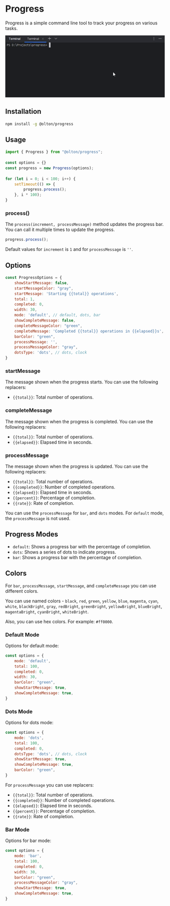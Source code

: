 # Progress

Progress is a simple command line tool to track your progress on various tasks. 

<div align="center">

![Demo](progress.gif)

</div>

## Installation

```bash
npm install -g @olton/progress
```

## Usage

```js
import { Progress } from "@olton/progress";

const options = {}
const progress = new Progress(options);

for (let i = 0; i < 100; i++) {
    setTimeout(() => {
        progress.process();
    }, i * 100);
}
```

### process()

The `process(increment, processMessage)` method updates the progress bar. You can call it multiple times to update the progress.

```js
progress.process();
```

Default values for `increment` is `1` and for `processMessage` is `''`.

## Options

```js
const ProgressOptions = {
    showStartMessage: false,
    startMessageColor: "gray",
    startMessage: 'Starting {{total}} operations',
    total: 1,
    completed: 0,
    width: 30,
    mode: 'default', // default, dots, bar
    showCompleteMessage: false,
    completeMessageColor: "green",
    completeMessage: 'Completed {{total}} operations in {{elapsed}}s',
    barColor: "green",
    processMessage: '',
    processMessageColor: "gray",
    dotsType: 'dots', // dots, clock
}
```

### startMessage
The message shown when the progress starts. You can use the following replacers:
- `{{total}}`: Total number of operations.

### completeMessage
The message shown when the progress is completed. You can use the following replacers:
- `{{total}}`: Total number of operations.
- `{{elapsed}}`: Elapsed time in seconds.

### processMessage
The message shown when the progress is updated. You can use the following replacers:
- `{{total}}`: Total number of operations.
- `{{completed}}`: Number of completed operations.
- `{{elapsed}}`: Elapsed time in seconds.
- `{{percent}}`: Percentage of completion.
- `{{rate}}`: Rate of completion.

You can use the `processMessage` for `bar`, and `dots` modes. For `default` mode, the `processMessage` is not used.

## Progress Modes

- `default`: Shows a progress bar with the percentage of completion.
- `dots`: Shows a series of dots to indicate progress.
- `bar`: Shows a progress bar with the percentage of completion.


## Colors
For `bar`, `processMessage`, `startMessage`, and `completeMessage` you can use different colors.

You can use named colors - `black`, `red`, `green`, `yellow`, `blue`,
`magenta`, `cyan`, `white`, `blackBright`, `gray`, `redBright`, `greenBright`,
`yellowBright`, `blueBright`, `magentaBright`, `cyanBright`, `whiteBright`.

Also, you can use hex colors. For example: `#ff0000`.

### Default Mode

Options for default mode:

```js
const options = {
    mode: 'default',
    total: 100,
    completed: 0,
    width: 30,
    barColor: "green",
    showStartMessage: true,
    showCompleteMessage: true,
}
```

### Dots Mode

Options for dots mode:

```js
const options = {
    mode: 'dots',
    total: 100,
    completed: 0,
    dotsType: 'dots', // dots, clock
    showStartMessage: true,
    showCompleteMessage: true,
    barColor: "green",
}
```

For `processMessage` you can use replacers: 
- `{{total}}`: Total number of operations.
- `{{completed}}`: Number of completed operations.
- `{{elapsed}}`: Elapsed time in seconds.
- `{{percent}}`: Percentage of completion.
- `{{rate}}`: Rate of completion.

### Bar Mode
Options for bar mode:

```js
const options = {
    mode: 'bar',
    total: 100,
    completed: 0,
    width: 30,
    barColor: "green",
    processMessageColor: "gray",
    showStartMessage: true,
    showCompleteMessage: true,
}
```

